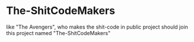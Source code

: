 # The-ShitCodeMakers
like "The Avengers", who makes the shit-code in public project should join this project named "The-ShitCodeMakers"

